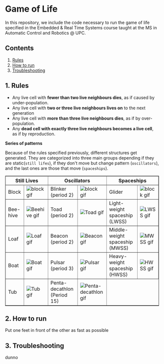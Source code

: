 # Game of Life

In this repository, we include the code necessary to run the game of life specified in the Embedded & Real Time Systems course taught at the MS in Automatic Control and Robotics @ UPC.

<!-- <p align="center">
   <img src =https://github.com/JaumeAlbardaner/ninjacar_mppi/blob/master/gif/ninjacar.gif>
</p> -->
## Contents

1. [Rules](#1-rules)
2. [How to run](#2-how-to-run)
3. [Troubleshooting](#3-troubleshooting)

## 1. Rules

- Any live cell with **fewer than two live neighbours dies**, as if caused by under-population.
- Any live cell with **two or three live neighbours lives on** to the next generation
- Any live cell with **more than three live neighbours dies**, as if by over-population.
- Any **dead cell with exactly three live neighbours becomes a live cell**, as if by reproduction.

**Series of patterns**

Because of the rules specified previously, different structures get generated. They are categorized into three main groups depending if they are static(`still lifes`), if they don't move but change pattern (`oscillators`), and the last ones are those that move (`spaceships`).

<center>
<table border= 1px width  ="70%">
    <thead>
        <tr> 
            <th colspan=2><center>Still Lives</th>
            <th colspan=2><center>Oscillators</th>
            <th colspan=2><center>Spaceships</th>
        </tr>
    </thead>
    <tbody>
        <tr>
            <td>Block</td>
            <td><img alt="block gif" src="https://upload.wikimedia.org/wikipedia/commons/9/96/Game_of_life_block_with_border.svg" />
            </td>
            <td>Blinker (period 2)</td>
            <td><img alt="block gif" src="https://upload.wikimedia.org/wikipedia/commons/9/95/Game_of_life_blinker.gif" />
            </td>
            <td>Glider</td>
            <td><img alt="block gif" src="https://upload.wikimedia.org/wikipedia/commons/f/f2/Game_of_life_animated_glider.gif" />
            </td>
        </tr>
        <!-- Row 2 -->
        <tr> 
            <td>Bee-hive</td>
            <td><img alt="Beehive gif" src="https://upload.wikimedia.org/wikipedia/commons/6/67/Game_of_life_beehive.svg" />
            </td>
            <td>Toad (period 2)</td>
            <td><img alt="Toad gif" src="https://upload.wikimedia.org/wikipedia/commons/1/12/Game_of_life_toad.gif" />
            </td>
            <td>Light-weight spaceship (LWSS)</td>
            <td><img alt="LWSS gif" src="https://upload.wikimedia.org/wikipedia/commons/3/37/Game_of_life_animated_LWSS.gif" />
            </td>
        </tr>
        <!-- Row 3 -->
        <tr>
            <td>Loaf</td>
            <td><img alt="Loaf gif" src="https://upload.wikimedia.org/wikipedia/commons/f/f4/Game_of_life_loaf.svg" />
            </td>
            <td>Beacon (period 2)</td>
            <td><img alt="Beacon gif" src="https://upload.wikimedia.org/wikipedia/commons/1/1c/Game_of_life_beacon.gif" />
            </td>
            <td>Middle-weight spaceship (MWSS)</td>
            <td><img alt="MWSS gif" src="https://upload.wikimedia.org/wikipedia/commons/4/4e/Animated_Mwss.gif" />
            </td>
        </tr>
        <!-- Row 4 -->
        <tr>
            <td>Boat</td>
            <td><img alt="Boat gif" src="https://upload.wikimedia.org/wikipedia/commons/7/7f/Game_of_life_boat.svg" />
            </td>
            <td>Pulsar (period 3)</td>
            <td><img alt="Pulsar gif" src="https://upload.wikimedia.org/wikipedia/commons/0/07/Game_of_life_pulsar.gif" />
            </td>
            <td>Heavy-weight spaceship (HWSS) </td>
            <td><img alt="HWSS gif" src="https://upload.wikimedia.org/wikipedia/commons/4/4f/Animated_Hwss.gif" />
            </td>
        </tr>
        <!-- Row 5 -->
        <tr>
            <td>Tub</td>
            <td><img alt="Tub gif" src="https://upload.wikimedia.org/wikipedia/commons/3/31/Game_of_life_flower.svg" />
            </td>
            <td>Penta-decathlon (Period 15)</td>
            <td><img alt="Penta-decathlon gif" src="https://upload.wikimedia.org/wikipedia/commons/f/fb/I-Column.gif" />
            </td>
        </tr>
    </tbody>
</table>
</center>






## 2. How to run
Put one feet in front of the other as fast as possible

## 3. Troubleshooting
dunno